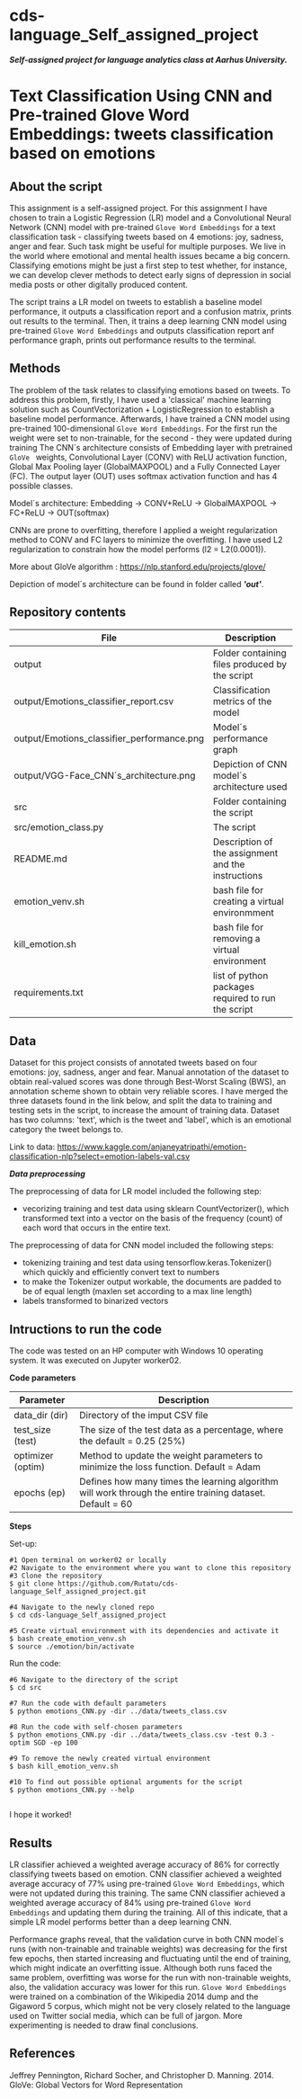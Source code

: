 # cds-language_Self_assigned_project


***Self-assigned project for language analytics class at Aarhus University.***



# Text Classification Using CNN and Pre-trained Glove Word Embeddings: tweets classification based on emotions


## About the script

This assignment is a self-assigned project. For this assignment I have chosen to train a Logistic Regression (LR) model and a Convolutional Neural Network (CNN) model with pre-trained ```Glove Word Embeddings``` for a text classification task -  classifying tweets based on 4 emotions: joy, sadness, anger and fear. Such task might be useful for multiple purposes. We live in the world where emotional and mental health issues became a big concern. Classifying emotions might be just a first step to test whether, for instance, we can develop clever methods to detect early signs of depression in social media posts or other digitally produced content.

The script trains a LR model on tweets to establish a baseline model performance, it outputs a classification report and a confusion matrix, prints out results to the terminal. Then, it trains a deep learning CNN model using pre-trained ```Glove Word Embeddings``` and outputs classification report anf performance graph, prints out performance results to the terminal.

## Methods

The problem of the task relates to classifying emotions based on tweets. To address this problem, firstly, I have used a 'classical' machine learning solution such as CountVectorization + LogisticRegression to establish a baseline model performance. Afterwards, I have trained a CNN model using pre-trained 100-dimensional  ```Glove Word Embeddings```. For the first run the weight were set to non-trainable, for the second - they were updated during training The CNN´s architecture consists of Embedding layer with pretrained ```GloVe ``` weights, Convolutional Layer (CONV) with ReLU activation function, Global Max Pooling layer (GlobalMAXPOOL) and a Fully Connected Layer (FC). The output layer (OUT) uses softmax activation function and has 4 possible classes. 

Model´s architecture: Embedding -> CONV+ReLU -> GlobalMAXPOOL -> FC+ReLU -> OUT(softmax)

CNNs are prone to overfitting, therefore I applied a weight regularization method to CONV and FC layers to minimize the overfitting. I have used L2 regularization to constrain how the model performs (l2 = L2(0.0001)).

More about GloVe algorithm : https://nlp.stanford.edu/projects/glove/

Depiction of model´s architecture can be found in folder called ***'out'***.


## Repository contents

| File | Description |
| --- | --- |
| output | Folder containing files produced by the script |
| output/Emotions_classifier_report.csv | Classification metrics of the model |
| output/Emotions_classifier_performance.png | Model´s performance graph |
| output/VGG-Face_CNN´s_architecture.png | Depiction of CNN model´s architecture used |
| src | Folder containing the script |
| src/emotion_class.py | The script |
| README.md | Description of the assignment and the instructions |
| emotion_venv.sh | bash file for creating a virtual environmment  |
| kill_emotion.sh | bash file for removing a virtual environment |
| requirements.txt| list of python packages required to run the script |



## Data

Dataset for this project consists of annotated tweets based on four emotions: joy, sadness, anger and fear. Manual annotation of the dataset to obtain real-valued scores was done through Best-Worst Scaling (BWS), an annotation scheme shown to obtain very reliable scores. I have merged the three datasets found in the link below, and split the data to training and testing sets in the script, to increase the amount of training data. Dataset has two columns: 'text', which is the tweet and 'label', which is an emotional category the tweet belongs to.

Link to data: https://www.kaggle.com/anjaneyatripathi/emotion-classification-nlp?select=emotion-labels-val.csv


___Data preprocessing___

The preprocessing of data for LR model included the following step:
- vecorizing training and test data using sklearn CountVectorizer(), which transformed text into a vector on the basis of the frequency (count) of each word that occurs in the entire text.

The preprocessing of data for CNN model included the following steps:
- tokenizing training and test data using tensorflow.keras.Tokenizer() which quickly and efficiently convert text to numbers
- to make the Tokenizer output workable, the documents are padded to be of equal length (maxlen set according to a max line length)
- labels transformed to binarized vectors

## Intructions to run the code

The code was tested on an HP computer with Windows 10 operating system. It was executed on Jupyter worker02.

__Code parameters__


| Parameter | Description |
| --- | --- |
| data_dir  (dir) | Directory of the imput CSV file |
| test_size (test) | The size of the test data as a percentage, where the default = 0.25 (25%) |
| optimizer (optim) | Method to update the weight parameters to minimize the loss function. Default = Adam |
| epochs (ep) | Defines how many times the learning algorithm will work through the entire training dataset. Default = 60 |





__Steps__

Set-up:

```
#1 Open terminal on worker02 or locally
#2 Navigate to the environment where you want to clone this repository
#3 Clone the repository
$ git clone https://github.com/Rutatu/cds-language_Self_assigned_project.git  

#4 Navigate to the newly cloned repo
$ cd cds-language_Self_assigned_project

#5 Create virtual environment with its dependencies and activate it
$ bash create_emotion_venv.sh
$ source ./emotion/bin/activate

``` 

Run the code:

```
#6 Navigate to the directory of the script
$ cd src

#7 Run the code with default parameters
$ python emotions_CNN.py -dir ../data/tweets_class.csv

#8 Run the code with self-chosen parameters
$ python emotions_CNN.py -dir ../data/tweets_class.csv -test 0.3 -optim SGD -ep 100

#9 To remove the newly created virtual environment
$ bash kill_emotion_venv.sh

#10 To find out possible optional arguments for the script
$ python emotions_CNN.py --help


 ```

I hope it worked!


## Results

LR classifier achieved a weighted average accuracy of 86% for correctly classifying tweets based on emotion. CNN classifier achieved a weighted average accuracy of 77% using  pre-trained ```Glove Word Embeddings```, which were not updated during this training. The same CNN classifier achieved a weighted average accuracy of 84% using  pre-trained ```Glove Word Embeddings``` and updating them during the training. All of this indicate, that a simple LR model performs better than a deep learning CNN.

Performance graphs reveal, that the validation curve in both CNN model´s runs (with non-trainable and trainable weights) was decreasing for the first few epochs, then started increasing and fluctuating until the end of training, which might indicate an overfitting issue. Although both runs faced the same problem, overfitting was worse for the run with non-trainable weights, also, the validation accuracy was lower for this run. ```Glove Word Embeddings```  were trained on a combination of the Wikipedia 2014 dump and the Gigaword 5 corpus, which might not be very closely related to the language used on Twitter social media, which can be full of jargon. More experimenting is needed to draw final conclusions.


## References

Jeffrey Pennington, Richard Socher, and Christopher D. Manning. 2014. GloVe: Global Vectors for Word Representation





